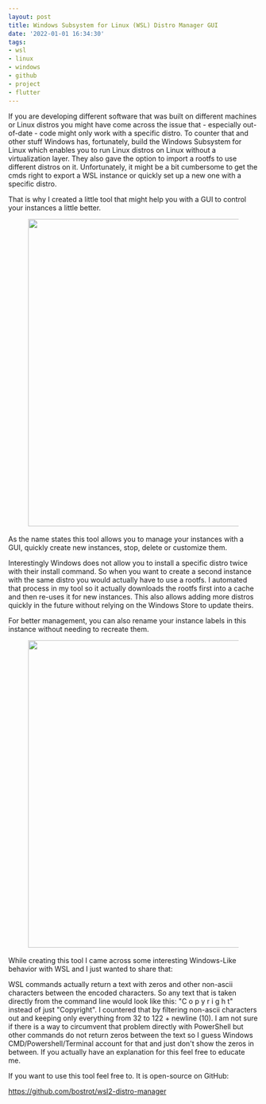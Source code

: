 ```yaml
---
layout: post
title: Windows Subsystem for Linux (WSL) Distro Manager GUI
date: '2022-01-01 16:34:30'
tags:
- wsl
- linux
- windows
- github
- project
- flutter
---
```


If you are developing different software that was built on different machines or Linux distros you might have come across the issue that - especially out-of-date - code might only work with a specific distro. To counter that and other stuff Windows has, fortunately, build the Windows Subsystem for Linux which enables you to run Linux distros on Linux without a virtualization layer. They also gave the option to import a rootfs to use different distros on it. Unfortunately, it might be a bit cumbersome to get the cmds right to export a WSL instance or quickly set up a new one with a specific distro.

That is why I created a little tool that might help you with a GUI to control your instances a little better.

<figure class="kg-card kg-image-card"><img src="/assets/img/2022/01/image.png" class="kg-image" alt loading="lazy" width="795" height="618" srcset="/assets/img/size/w600/2022/01/image.png 600w,/assets/img/2022/01/image.png 795w" sizes="(min-width: 720px) 720px"></figure>

As the name states this tool allows you to manage your instances with a GUI, quickly create new instances, stop, delete or customize them.

Interestingly Windows does not allow you to install a specific distro twice with their install command. So when you want to create a second instance with the same distro you would actually have to use a rootfs. I automated that process in my tool so it actually downloads the rootfs first into a cache and then re-uses it for new instances. This also allows adding more distros quickly in the future without relying on the Windows Store to update theirs.

For better management, you can also rename your instance labels in this instance without needing to recreate them.

<figure class="kg-card kg-image-card"><img src="/assets/img/2022/01/image-1.png" class="kg-image" alt loading="lazy" width="795" height="618" srcset="/assets/img/size/w600/2022/01/image-1.png 600w,/assets/img/2022/01/image-1.png 795w" sizes="(min-width: 720px) 720px"></figure>

While creating this tool I came across some interesting Windows-Like behavior with WSL and I just wanted to share that:

WSL commands actually return a text with zeros and other non-ascii characters between the encoded characters. So any text that is taken directly from the command line would look like this: "C o p y r i g h t" instead of just "Copyright". I countered that by filtering non-ascii characters out and keeping only everything from 32 to 122 + newline (10). I am not sure if there is a way to circumvent that problem directly with PowerShell but other commands do not return zeros between the text so I guess Windows CMD/Powershell/Terminal account for that and just don't show the zeros in between. If you actually have an explanation for this feel free to educate me.

If you want to use this tool feel free to. It is open-source on GitHub:

<https://github.com/bostrot/wsl2-distro-manager>

